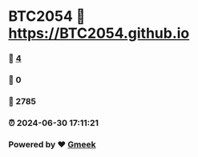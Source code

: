 # BTC2054 :link: https://BTC2054.github.io 
### :page_facing_up: [4](https://BTC2054.github.io/tag.html) 
### :speech_balloon: 0 
### :hibiscus: 2785 
### :alarm_clock: 2024-06-30 17:11:21 
### Powered by :heart: [Gmeek](https://github.com/Meekdai/Gmeek)

